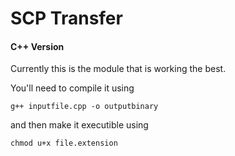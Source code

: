 # SCP Transfer

#### C++ Version

Currently this is the module that is working the best. 

You'll need to compile it using

`g++ inputfile.cpp -o outputbinary`

and then make it executible using

`chmod u+x file.extension`
